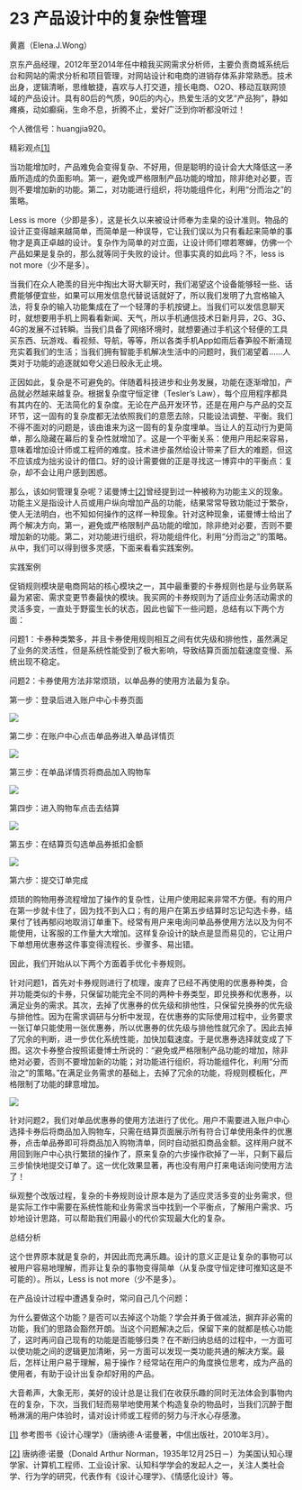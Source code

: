 # 23 产品设计中的复杂性管理

黄嘉（Elena.J.Wong）

京东产品经理，2012年至2014年任中粮我买网需求分析师，主要负责商城系统后台和网站的需求分析和项目管理，对网站设计和电商的进销存体系非常熟悉。技术出身，逻辑清晰，思维敏捷，喜欢与人打交道，擅长电商、O2O、移动互联网领域的产品设计。具有80后的气质，90后的内心，热爱生活的文艺“产品狗”，静如瘫痪，动如癫痫，生命不息，折腾不止，爱好广泛到你听都没听过！

个人微信号：huangjia920。

精彩观点[[1]](part0497.xhtml#ch1_back)

当功能增加时，产品难免会变得复杂、不好用，但是聪明的设计会大大降低这一矛盾所造成的负面影响。第一，避免或严格限制产品功能的增加，除非绝对必要，否则不要增加新的功能。第二，对功能进行组织，将功能组件化，利用“分而治之”的策略。

Less is more（少即是多），这是长久以来被设计师奉为圭臬的设计准则。物品的设计正变得越来越简单，而简单是一种误导，它让我们误以为只有看起来简单的事物才是真正卓越的设计。复杂作为简单的对立面，让设计师们噤若寒蝉，仿佛一个产品如果是复杂的，那么就等同于失败的设计。但事实真的如此吗？不，less is not more（少不是多）。

当我们在众人艳羡的目光中掏出大哥大聊天时，我们渴望这个设备能够轻一些、话费能够便宜些，如果可以用发信息代替说话就好了，所以我们发明了九宫格输入法，将复杂的输入功能集成在了一个轻薄的手机按键上。当我们可以发信息聊天时，就想要用手机上网看看新闻、天气，所以手机通信技术日新月异，2G、3G、4G的发展不过转瞬。当我们具备了网络环境时，就想要通过手机这个轻便的工具买东西、玩游戏、看视频、导航，等等，所以各类手机App如雨后春笋般不断涌现充实着我们的生活；当我们拥有智能手机解决生活中的问题时，我们渴望着……人类对于功能的追逐就如夸父追日般永无止境。

正因如此，复杂是不可避免的。伴随着科技进步和业务发展，功能在逐渐增加，产品就必然越来越复杂。根据复杂度守恒定律（Tesler’s Law），每个应用程序都具有其内在的、无法简化的复杂度。无论在产品开发环节，还是在用户与产品的交互环节，这一固有的复杂度都无法依照我们的意愿去除，只能设法调整、平衡。我们不得不面对的问题是，该由谁来为这一固有的复杂度埋单。当让人的互动行为更简单，那么隐藏在幕后的复杂性就增加了。这是一个平衡关系：使用户用起来容易，意味着增加设计师或工程师的难度。技术进步虽然给设计带来了巨大的难题，但这不应该成为拙劣设计的借口。好的设计需要做的正是寻找这一博弈中的平衡点：复杂，却不会让用户感到困惑。

那么，该如何管理复杂呢？诺曼博士[[2]](part0497.xhtml#ch2_back)曾经提到过一种被称为功能主义的现象。功能主义是指设计人员或用户纵向增加产品的功能，结果常常导致功能过于繁杂，使人无法明白，也不知如何操作的这样一种现象。针对这种现象，诺曼博士给出了两个解决方向，第一，避免或严格限制产品功能的增加，除非绝对必要，否则不要增加新的功能。第二，对功能进行组织，将功能组件化，利用“分而治之”的策略。从中，我们可以得到很多灵感，下面来看看实践案例。

实践案例

促销规则模块是电商网站的核心模块之一，其中最重要的卡券规则也是与业务联系最为紧密、需求变更节奏最快的模块。我买网的卡券规则为了适应业务活动需求的灵活多变，一直处于野蛮生长的状态，因此也留下一些问题，总结有以下两个方面：

问题1：卡券种类繁多，并且卡券使用规则相互之间有优先级和排他性，虽然满足了业务的灵活性，但是系统性能受到了极大影响，导致结算页面加载速度变慢、系统出现不稳定。

问题2：卡券使用方法非常烦琐，以单品券的使用方法最为复杂。

第一步：登录后进入账户中心卡券页面

![](images/image01772_jpeg)

第二步：在账户中心点击单品券进入单品详情页

![](images/image01773_jpeg)

第三步：在单品详情页将商品加入购物车

![](images/image01774_jpeg)

第四步：进入购物车点击去结算

![](images/image01775_jpeg)

第五步：在结算页勾选单品券抵扣金额

![](images/image01776_jpeg)

第六步：提交订单完成

烦琐的购物用券流程增加了操作的复杂性，让用户使用起来非常不方便。有的用户在第一步就卡住了，因为找不到入口；有的用户在第五步结算时忘记勾选卡券，结果付了钱再郁闷地取消订单重下。经常有用户来电询问单品券使用方法以及为何不能使用，让客服的工作量大大增加。这样复杂设计的缺点是显而易见的，它让用户下单想用优惠券这件事变得流程长、步骤多、易出错。

因此，我们开始从以下两个方面着手优化卡券规则。

针对问题1，首先对卡券规则进行了梳理，废弃了已经不再使用的优惠券种类，合并功能类似的卡券，只保留功能完全不同的两种卡券类型，即兑换券和优惠券，以满足业务的需求。其次，去掉了优惠券的优先级和排他性，只保留兑换券的优先级与排他性。因为在需求调研与分析中发现，在优惠券的实际使用过程中，业务要求一张订单只能使用一张优惠券，所以优惠券的优先级与排他性就冗余了。因此去掉了冗余的判断，进一步优化系统性能，加快加载速度。于是优惠券选择就变成了下图。这次卡券整合按照诺曼博士所说的：“避免或严格限制产品功能的增加，除非绝对必要，否则不要增加新的功能；对功能进行组织，将功能组件化，利用“分而治之”的策略。”在满足业务需求的基础上，去掉了冗余的功能，将规则模板化，严格限制了功能的肆意增加。

![](images/image01777_jpeg)

针对问题2，我们对单品优惠券的使用方法进行了优化。用户不需要进入账户中心选择卡券后将商品加入购物车，只需在结算页面展示所有符合订单使用条件的优惠券，点击单品券即可将商品加入购物清单，同时自动抵扣商品金额。这样用户就不用回到账户中心执行繁琐的操作了，原来复杂的六步操作砍掉了一半，只剩下最后三步愉快地提交订单了。这一优化效果显著，再也没有用户打来电话询问使用方法了！

纵观整个改版过程，复杂的卡券规则设计原本是为了适应灵活多变的业务需求，但是实际工作中需要在系统性能和业务需求当中找到一个平衡点，了解用户需求、巧妙地设计思路，可以帮助我们用最小的代价实现最大化的复杂。

总结分析

这个世界原本就是复杂的，并因此而充满乐趣。设计的意义正是让复杂的事物可以被用户容易地理解，而非让复杂的事物变得简单（从复杂度守恒定律可推知这是不可能的）。所以，Less is not more（少不是多）。

在产品设计过程中遭遇复杂时，常问自己几个问题：

为什么要做这个功能？是否可以去掉这个功能？学会并勇于做减法，摒弃非必需的功能，我们的思路会豁然开朗。当这个问题解决之后，保留下来的就都是核心功能了，这时再问自己现有的功能是否能够归类？在不断归纳总结的过程中，一方面可以使功能之间的逻辑更加清晰，另一方面可以发现一类功能共通的解决方案。最后，怎样让用户易于理解，易于操作？经常站在用户的角度换位思考，成为产品的使用者，有助于设计出复杂却好用的产品。

大音希声，大象无形，美好的设计总是让我们在收获乐趣的同时无法体会到事物内在的复杂，下次，当我们轻而易举地使用某个构造复杂的物品时，当我们沉醉于酣畅淋漓的用户体验时，请对设计师或工程师的努力与汗水心存感激。

[[1]](part0497.xhtml#ch1) 参考图书《设计心理学》（唐纳德·A·诺曼著，中信出版社，2010年3月）。

[[2]](part0497.xhtml#ch2) 唐纳德·诺曼（Donald Arthur Norman，1935年12月25日－）为美国认知心理学家、计算机工程师、工业设计家、认知科学学会的发起人之一，关注人类社会学、行为学的研究，代表作有《设计心理学》、《情感化设计》等。
